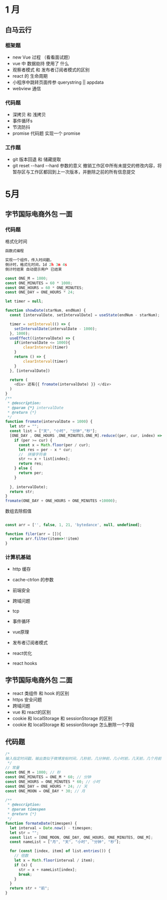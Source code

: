# 1 月

## 白马云行

### 框架题

- new Vue 过程 （看看面试题）
- vue 中 数据劫持 使用了 什么
- 观察者模式 和 发布者订阅者模式的区别
- react 的 生命周期
- 小程序中跳转页面传参 querystring || appdata
- webview 通信

### 代码题

- 深拷贝 和 浅拷贝
- 事件循环s
- 节流防抖
- promise 代码题 实现一个 promise

### 工作题

- git 版本回退 和 储藏提取
- git reset --hard --hard 参数的意义 撤销工作区中所有未提交的修改内容，将暂存区与工作区都回到上一次版本，并删除之前的所有信息提交

# 5月

## 字节国际电商外包 一面

### 代码题

格式化时间

```js
函数式编程

实现一个组件，传入时间戳，
倒计时，格式化时间，1d 2h 3m 4s
倒计时结束 自动提示用户 已结束

const ONE_M = 1000;
const ONE_MINUTES = 60 * 1000;
const ONE_HOURS = 60 * ONE_MINUTES;
const ONE_DAY = ONE_HOURS * 24;

let timer = null;

function showDate(starNum, endNum) {
  const [intervalDate, setIntervalDate] = useState(endNum - starNum);

  timer = setInterval(() => {
    setIntervalDate(intervalDate - 1000);
  }, 1000);
  useEffect((intervalDate) => {
    if(intervalDate <= 1000){
        clearInterval(timer)
    }
    return () => {
        clearInterval(timer)
    }
  }, [intervalDate])

  return (
    <div> 还有{{ fromate(intervalDate) }} </div>
  )
}
/**
 * @description:
 * @param {*} intervalDate
 * @return {*}
 */
function fromate(intervalDate = 1000) {
  let str = "";
  const list = ["天", "小时", "分钟","秒"];
  [ONE_DAY , ONE_HOURS ,ONE_MINUTES,ONE_M].reduce((per, cur, index) => {
    if (per >= cur) {
      const x = Math.floor(per / cur);
      let res = per - x * cur;
      //  拼接字符串
      str += x + list[index];
      return res;
    } else {
      return per;
    }
      
  }, intervalDate);
  return str;
}
fromate(ONE_DAY + ONE_HOURS + ONE_MINUTES +10000);
```

数组去除假值

```js

const arr = ['', false, 1, 21, 'bytedance', null, undefined];

function filer(arr = []){
  return arr.filter(item=>!!item)
} 
```

### 计算机基础

- http 缓存
- cache-ctrlon 的参数
- 前端安全
- 跨域问题
- tcp
- 事件循环

- vue原理
- 发布者订阅者模式
- react优化
- react hooks

## 字节国际电商外包 二面

- react 类组件 和 hook 的区别
- https 安全问题
- 跨域问题
- vue 和 react的区别
- cookie 和 localStorage 和 sessionStorage 的区别
- cookie 和 localStorage 和 sessionStorage 怎么删除一个字段

## 代码题

```js
/*
输入指定时间戳，输出类似于微博发帖时间，几秒前，几分钟前，几小时前，几天前，几个月前 
 */
// 常量
const ONE_M = 1000; // 秒
const ONE_MINUTES = ONE_M * 60; // 分钟
const ONE_HOURS = ONE_MINUTES * 60; // 小时
const ONE_DAY = ONE_HOURS * 24; // 天
const ONE_MOON = ONE_DAY * 30; // 月

/**
 * @description:
 * @param timespen
 * @return {*}
 */
function formateDate(timespen) {
  let interval = Date.now() - timespen;
  let str = "";
  const list = [ONE_MOON, ONE_DAY, ONE_HOURS, ONE_MINUTES, ONE_M];
  const nameList = ["月", "天", "小时", "分钟", "秒"];

  for (const [index, item] of list.entries()) {
    // 倍数
    let x = Math.floor(interval / item);
    if (x) {
      str = x + nameList[index];
      break;
    }
  }
  return str + "前";
}
```
